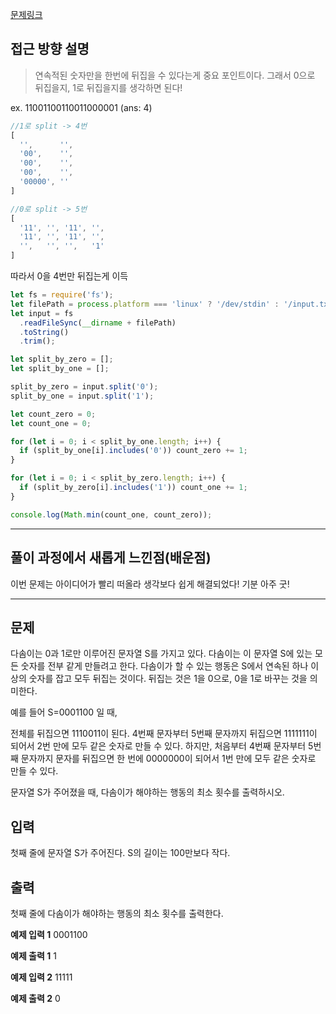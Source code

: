 [문제링크](https://www.acmicpc.net/problem/1439)

## 접근 방향 설명

> 연속적된 숫자만을 한번에 뒤집을 수 있다는게 중요 포인트이다.
그래서 0으로 뒤집을지, 1로 뒤집을지를 생각하면 된다! 

ex. 11001100110011000001  (ans: 4)
```js
//1로 split -> 4번
[
  '',      '',
  '00',    '',
  '00',    '',
  '00',    '',
  '00000', ''
]
```

```js
//0로 split -> 5번
[
  '11', '', '11', '',
  '11', '', '11', '',
  '',   '', '',   '1'
]
```

따라서 0을 4번만 뒤집는게 이득

```js
let fs = require('fs');
let filePath = process.platform === 'linux' ? '/dev/stdin' : '/input.txt';
let input = fs
  .readFileSync(__dirname + filePath)
  .toString()
  .trim();

let split_by_zero = [];
let split_by_one = [];

split_by_zero = input.split('0');
split_by_one = input.split('1');

let count_zero = 0;
let count_one = 0;

for (let i = 0; i < split_by_one.length; i++) {
  if (split_by_one[i].includes('0')) count_zero += 1;
}

for (let i = 0; i < split_by_zero.length; i++) {
  if (split_by_zero[i].includes('1')) count_one += 1;
}

console.log(Math.min(count_one, count_zero));
```

---

## 풀이 과정에서 새롭게 느낀점(배운점)

이번 문제는 아이디어가 빨리 떠올라 생각보다 쉽게 해결되었다! 
기분 아주 굿!

---

## 문제
다솜이는 0과 1로만 이루어진 문자열 S를 가지고 있다. 다솜이는 이 문자열 S에 있는 모든 숫자를 전부 같게 만들려고 한다. 다솜이가 할 수 있는 행동은 S에서 연속된 하나 이상의 숫자를 잡고 모두 뒤집는 것이다. 뒤집는 것은 1을 0으로, 0을 1로 바꾸는 것을 의미한다.

예를 들어 S=0001100 일 때,

전체를 뒤집으면 1110011이 된다.
4번째 문자부터 5번째 문자까지 뒤집으면 1111111이 되어서 2번 만에 모두 같은 숫자로 만들 수 있다.
하지만, 처음부터 4번째 문자부터 5번째 문자까지 문자를 뒤집으면 한 번에 0000000이 되어서 1번 만에 모두 같은 숫자로 만들 수 있다.

문자열 S가 주어졌을 때, 다솜이가 해야하는 행동의 최소 횟수를 출력하시오.

## 입력
첫째 줄에 문자열 S가 주어진다. S의 길이는 100만보다 작다.

## 출력
첫째 줄에 다솜이가 해야하는 행동의 최소 횟수를 출력한다.

**예제 입력 1**
0001100

**예제 출력 1** 
1

**예제 입력 2**
11111

**예제 출력 2** 
0